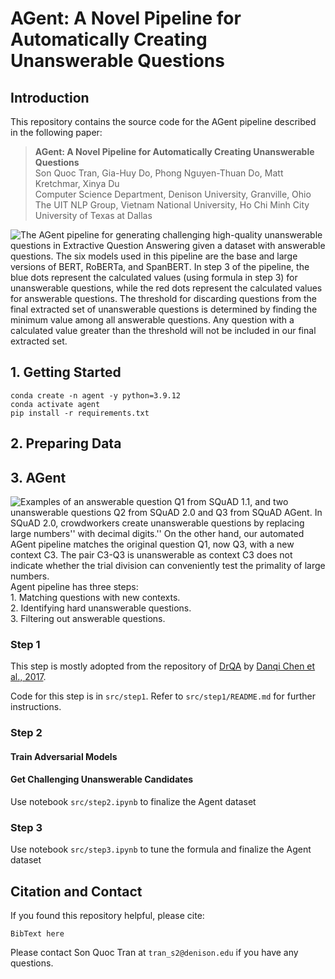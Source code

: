 # AGent: A Novel Pipeline for Automatically Creating Unanswerable Questions
## Introduction
This repository contains the source code for the AGent pipeline described in the following paper:
>**AGent: A Novel Pipeline for Automatically Creating Unanswerable Questions**<br>
>Son Quoc Tran, Gia-Huy Do, Phong Nguyen-Thuan Do, Matt Kretchmar, Xinya Du<br>
>Computer Science Department, Denison University, Granville, Ohio<br>
>The UIT NLP Group, Vietnam National University, Ho Chi Minh City<br>
>University of Texas at Dallas

![The AGent pipeline for generating challenging high-quality unanswerable questions in Extractive Question Answering given a dataset with answerable questions. The six models used in this pipeline are the base and large versions of BERT, RoBERTa, and SpanBERT. In step 3 of the pipeline, the blue dots represent the calculated values (using formula in step 3) for unanswerable questions, while the red dots represent the calculated values for answerable questions. The threshold for discarding questions from the final extracted set of unanswerable questions is determined by finding the minimum value among all answerable questions. Any question with a calculated value greater than the threshold will not be included in our final extracted set.](pipeline.png)
## 1. Getting Started
```
conda create -n agent -y python=3.9.12
conda activate agent
pip install -r requirements.txt
```

## 2. Preparing Data

## 3. AGent
![Examples of an answerable question $Q1$ from SQuAD 1.1, and two unanswerable questions $Q2$ from SQuAD 2.0 and $Q3$ from SQuAD *AGent*. In SQuAD 2.0,  crowdworkers create unanswerable questions by replacing ``large numbers'' with ``decimal digits.'' On the other hand, our automated *AGent* pipeline matches the original question $Q1$, now $Q3$, with a new context $C3$. The pair $C3-Q3$ is unanswerable as context $C3$ does not indicate whether the **trial division** can **conveniently** test the primality of **large** numbers.](example.png)
Agent pipeline has three steps:<br>
    1. Matching questions with new contexts.<br>
    2. Identifying hard unanswerable questions.<br>
    3. Filtering out answerable questions.<br>
### Step 1
This step is mostly adopted from the repository of [DrQA](https://github.com/facebookresearch/DrQA) by [Danqi Chen et al., 2017](https://aclanthology.org/P17-1171/).

Code for this step is in `src/step1`. Refer to `src/step1/README.md` for further instructions.
### Step 2
#### Train Adversarial Models
#### Get Challenging Unanswerable Candidates
Use notebook `src/step2.ipynb` to finalize the Agent dataset
### Step 3
Use notebook `src/step3.ipynb` to tune the formula and finalize the Agent dataset

## Citation and Contact
If you found this repository helpful, please cite:
```
BibText here
```
Please contact Son Quoc Tran at `tran_s2@denison.edu` if you have any questions.

